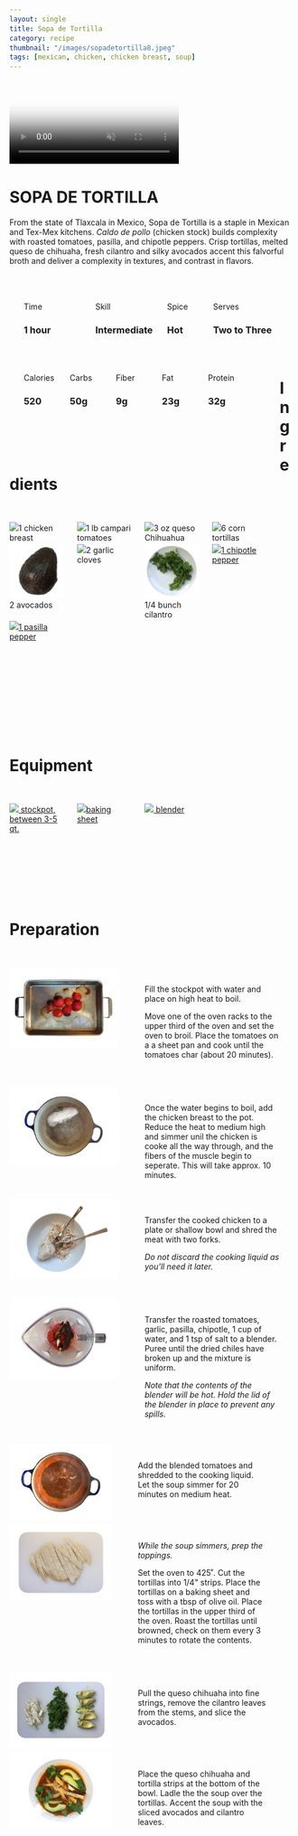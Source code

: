 ```yaml
---
layout: single
title: Sopa de Tortilla
category: recipe
thumbnail: "/images/sopadetortilla8.jpeg"
tags: [mexican, chicken, chicken breast, soup]
---
```

<div class="backgroundvideo">
  <video autoplay loop muted class="banner__video" poster="/images/sopadetortilla8.jpeg">
  <source src="/images/SopadeTortilla.mp4" type="video/mp4"></video>
  <div class="overlay"> <h1> SOPA DE TORTILLA </h1></div>
</div>

From the state of Tlaxcala in Mexico, Sopa de Tortilla is a staple in Mexican and Tex-Mex kitchens. *Caldo de pollo* (chicken stock) builds complexity with roasted tomatoes, pasilla, and chipotle peppers. Crisp tortillas, melted queso de chihuaha, fresh cilantro and silky avocados accent this falvorful broth and deliver a complexity in textures, and contrast in flavors.

<div id= "recipedetails">
<div id= "time"> Time </div>
<div id= "skill"> Skill </div>
<div id= "spice"> Spice </div>
<div id= "serves"> Serves </div>
</div>

<div id= "recipenumbers">
<div id= "time"><h3> 1 hour</h3> </div>
<div id= "skill"><h3> Intermediate</h3> </div>
<div id= "spice"><h3> Hot</h3> </div>
<div id= "serves"><h3> Two to Three</h3> </div>
</div>

<div id= "nutritiondetails">
<div id="calories"> Calories </div>
<div id="carbs"> Carbs </div>
<div id="fiber"> Fiber </div>
<div id="fat"> Fat </div>
<div id="protein"> Protein </div>
</div>

<div id= "nutritionnumbers">
<div id="calories"><h3> 520</h3> </div>
<div id="carbs"><h3> 50g</h3> </div>
<div id="fiber"><h3> 9g</h3> </div>
<div id="fat"><h3> 23g</h3> </div>
<div id="protein"><h3> 32g</h3> </div>
</div>

<div id= "ingredienthdr">
<h1>Ingredients</h1>
</div>

<div id="ingredients">
<div id="ingredientone"><img src="/images/ingredients/onechickenbreast.png"/>1 chicken breast </div>
<div id="ingredienttwo"><img src="/images/ingredients/camparitomatoes.png"/>1 lb campari tomatoes</div>
<div id="ingredientthree"><img src="/images/ingredients/quesochihuahua.png"/>3 oz queso Chihuahua</div>
<div id="ingredientfour"><img src="/images/ingredients/corntortillas.png"/>6 corn tortillas</div>
</div>

<div id="ingredients">
<div id="ingredientone"><img src="/images/ingredients/avocado.png"/>2 avocados</div>
<div id="ingredienttwo"><img src="/images/ingredients/2garlic.png"/>2 garlic cloves</div>
<div id="ingredientthree"><img src="/images/ingredients/cilantro.png"/>1/4 bunch cilantro</div>
<div id="ingredientfour"><a href="https://www.amazon.com/Los-Chileros-Organic-Chipotle-Package/dp/B00DIX9E3A/ref=as_li_ss_tl?ie=UTF8&qid=1481596889&sr=8-1&keywords=dried+chipotle+pepper&th=1&linkCode=ll1&tag=cilalime09-20&linkId=0458b689f247ea4baaafdb5f84085ce8"><img src="/images/ingredients/chipotlepepper.png"/>1 chipotle pepper</a></div>
</div>

<div id="ingredients">
<div id="ingredientone"><a href="https://www.amazon.com/Ancho-Mexican-Whole-Chile-Resealable/dp/B01AYGHAG6/ref=as_li_ss_tl?rps=1&ie=UTF8&qid=1481597794&sr=8-5&keywords=pasilla+pepper&refinements=p_85:2470955011&th=1&linkCode=ll1&tag=cilalime09-20&linkId=c90a3eb34ee3b8948d009827a7e3e73e"><img src="/images/ingredients/pasillapepper.png"/>1 pasilla pepper</a></div>
</div>

<div id= "equipmenthdr">
<h1>Equipment</h1>
</div>

<div id="equipment">
<div id="equipmentone"><a href="https://www.amazon.com/Creuset-Signature-Round-French-Truffle/dp/B0076NOFSC/ref=as_li_ss_tl?s=kitchen&rps=1&ie=UTF8&qid=1481598867&sr=1-38&keywords=le+creuset&refinements=p_85:2470955011&th=1&linkCode=ll1&tag=cilalime09-20&linkId=b006520d939a82b80abca523f804e092"><img src="/images/equipment/stockpot.png"/> stockpot, between 3-5 qt. </a></div>
<div id="equipmenttwo"><a href="https://www.amazon.com/Nordic-Ware-Natural-Aluminum-Commercial/dp/B000G0KJG4/ref=sr_1_5?s=kitchen&rps=1&ie=UTF8&qid=1481599505&sr=1-5&keywords=baking+sheet&refinements=p_85%3A2470955011"><img src="/images/equipment/bakingsheet.png"/>baking sheet</a></div>
<div id="equipmentthree"><a href="https://www.amazon.com/Breville-BBL605XL-Hemisphere-Control-Blender/dp/B005I72LMU/ref=as_li_ss_tl?s=kitchen&rps=1&ie=UTF8&qid=1481601822&sr=1-14&keywords=blender&refinements=p_85:2470955011,p_36:1253526011&linkCode=ll1&tag=cilalime09-20&linkId=b637316d3937e7e1c15e28b6e74a1c97"><img src="/images/equipment/blender.png"/> blender </a></div>
</div>

<div id="preparation">
<h1>Preparation</h1>
</div>

<div id="instruction">
<div id="image"><img src="/images/sopadetortilla1.jpeg"/> </div>
<div id="step"> Fill the stockpot with water and place on high heat to boil. <p> Move one of the oven racks to the upper third of the oven and set the oven to broil. Place the tomatoes on a a sheet pan and cook until the tomatoes char (about 20 minutes).</p></div>
</div>

<div id="instruction">
<div id="image"><img src="/images/sopadetortilla2.jpeg"/> </div>
<div id="step">Once the water begins to boil, add the chicken breast to the pot. Reduce the heat to medium high and simmer unil the chicken is cooke all the way through, and the fibers of the muscle begin to seperate. This will take approx. 10 minutes. </div>
</div>

<div id="instruction">
<div id="image"><img src="/images/sopadetortilla3.jpeg"/> </div>
<div id="step">Transfer the cooked chicken to a plate or shallow bowl and shred the meat with two forks. <p><i>Do not discard the cooking liquid as you'll need it later.</i></p></div>
</div>

<div id="instruction">
<div id="image"><img src="/images/sopadetortilla4.jpeg"/> </div>
<div id="step">	Transfer the roasted tomatoes, garlic, pasilla, chipotle, 1 cup of water, and 1 tsp of salt to a blender. Puree until the dried chiles have broken up and the mixture is uniform.
<p><i> Note that the contents of the blender will be hot. Hold the lid of the blender in place to prevent any spills.</i></p></div>

<div id="instruction">
<div id="image"><img src="/images/sopadetortilla5.jpeg"/> </div>
<div id="step"> Add the blended tomatoes and shredded to the cooking liquid. Let the soup simmer for 20 minutes on medium heat.</div>
</div>

<div id="instruction">
<div id="image"><img src="/images/sopadetortilla6.jpeg"/> </div>
<div id="step"><i>While the soup simmers, prep the toppings.</i><p> Set the oven to 425˚. Cut the tortillas into 1/4" strips. Place the tortillas on a baking sheet and toss with a tbsp of olive oil. Place the tortillas in the upper third of the oven. Roast the tortillas until browned, check on them every 3 minutes to rotate the contents. </p></div>
</div>

<div id="instruction">
<div id="image"><img src="/images/sopadetortilla7.jpeg"/> </div>
<div id="step">Pull the queso chihuaha into fine strings, remove the cilantro leaves from the stems, and slice the avocados. </div>
</div>

<div id="instruction">
<div id="image"><img src="/images/sopadetortilla8.jpeg"/> </div>
<div id="step">Place the queso chihuaha and tortilla strips at the bottom of the bowl. Ladle the the soup over the tortillas. Accent the soup with the sliced avocados and cilantro leaves.</div>
</div>

<style>
#backgroundvideo {
  position: absolute;
  z-index:0; }
  
#banner__video {
    margin-left: -200px;
    position: relative; }

#overlay {
   position: absolute; 
   margin-top: 300px;
   z-index: 10; }

#recipedetails { width: 90%; display:inline-block; float: left; margin-left: 5%; margin-top: 50px;}
#time { width: 26%; float: left;}
#skill { width: 26%; float: left; margin-left: 2%;}
#spice { width: 16%; float: left; margin-left: 2%;}
#serves { width 16%; float: left; margin-left: 2%;}
.clear {clear:both;}

#recipenumbers {width: 90%; display:inline-block; float: left; margin-left: 5%;}
#time { width: 26%; float: left;}
#skill { width: 26%; float: left; margin-left: 2%;}
#spice { width: 16%; float: left; margin-left: 2%;}
#serves { width 16%; float: left; margin-left: 2%;}
.clear {clear:both;}

#nutritiondetails { width: 90%; display:inline-block; float: left; margin-left: 5%; margin-top: 50px;}
#calories { width: 18%; float: left;}
#carbs { width: 18%; float: left; margin-left: 0%;}
#fiber { width: 18%; float: left; margin-left: 0%;}
#fat { width: 18%; float: left; margin-left: 0%;}
#protein { width: 18%; float: left; margin-left: 0%;}
.clear {clear:both;}

#nutritionnumbers { width: 90%; display:inline-block; float: left; margin-left: 5%; margin-bottom: 100px;}
#calories { width: 18%; float: left;}
#carbs { width: 18%; float: left; margin-left: 0%;}
#fiber { width: 18%; float: left; margin-left: 0%;}
#fat { width: 18%; float: left; margin-left: 0%;}
#protein { width: 18%; float: left; margin-left: 0%;}
.clear {clear:both;}

#ingredienthdr { margin-top:200px; margin-bottom:50px;}

#ingredients { width: 95%; display:inline-block;}
#ingredientone { width: 20%; float:left;}
#ingredienttwo { width: 20%; float:left; margin-left: 5%;}
#ingredientthree { width:20%; float:left; margin-left: 5%;}
#ingredientfour { width:20%; float:left; margin-left: 5%;}
.clear {clear:both;}

#equipmenthdr { margin-top:200px; margin-bottom:50px;}

#equipment { width: 95%; display:inline-block;}
#equipmentone { width: 20%; float:left;}
#equipmenttwo { width: 20%; float:left; margin-left: 5%;}
#equipmentthree { width:20%; float:left; margin-left: 5%;}
#equipmentfour { width:20%; float:left; margin-left: 5%;}
.clear {clear:both;}

#preparation { margin-top: 150px; margin-bottom: 50px;}

#instruction { width:95%; display:inline-block;}
#image { width: 40%; float:left;}
#step { width: 50%; float:right; margin-top: 30px; margin-bottom: 30px;}
.clear {clear:both;}`

</style>

